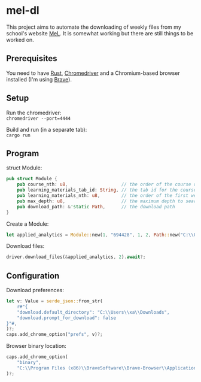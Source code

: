 # mel-dl
This project aims to automate the downloading of weekly files from my school's website [MeL](https://mel.np.edu.sg). It is somewhat working but there are still things to be worked on.

## Prerequisites
You need to have [Rust](https://www.rust-lang.org/tools/install), [Chromedriver](https://chromedriver.chromium.org/downloads) and a Chromium-based browser installed (I'm using [Brave](https://brave.com/download/)).

## Setup
Run the chromedriver:\
`chromedriver --port=4444`

Build and run (in a separate tab):\
`cargo run`

## Program
struct Module:
```rust
pub struct Module {
    pub course_nth: u8,                    // the order of the course on the website
    pub learning_materials_tab_id: String, // the tab id for the course's learning materials tab
    pub learning_materials_nth: u8,        // the order of the first week's learning materials
    pub max_depth: u8,                     // the maximum depth to search for files within folders
    pub download_path: &'static Path,      // the download path
}
```

Create a Module:
```rust
let applied_analytics = Module::new(1, "694428", 1, 2, Path::new("C:\\Users\\xa\\Desktop\\AA"));
```

Download files:
```rust
driver.download_files(&applied_analytics, 2).await?;
```

## Configuration
Download preferences:
```rust
let v: Value = serde_json::from_str(
    r#"{
    "download.default_directory": "C:\\Users\\xa\\Downloads",
    "download.prompt_for_download": false
}"#,
)?;
caps.add_chrome_option("prefs", v)?;
```

Browser binary location:
```rust
caps.add_chrome_option(
    "binary",
    "C:\\Program Files (x86)\\BraveSoftware\\Brave-Browser\\Application\\brave.exe",
)?;
```